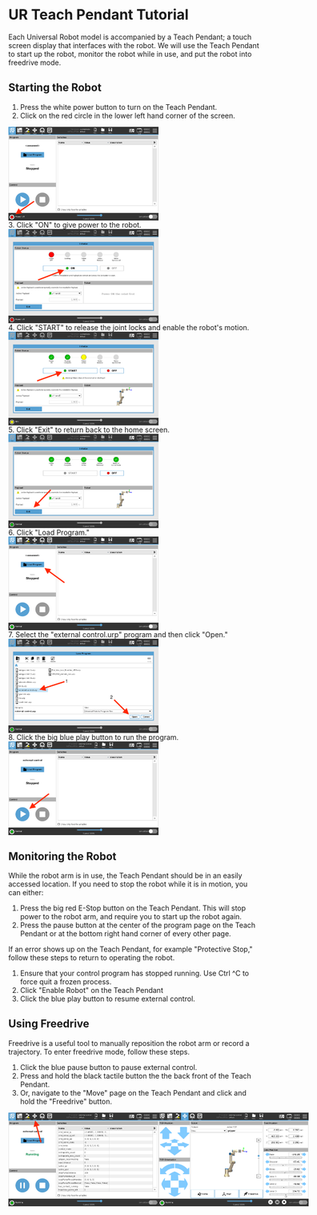 # UR Teach Pendant Tutorial
Each Universal Robot model is accompanied by a Teach Pendant; a touch screen display that interfaces with the robot. We will use the Teach Pendant to start up the robot, monitor the robot while in use, and put the robot into freedrive mode.

## Starting the Robot
1. Press the white power button to turn on the Teach Pendant.
2. Click on the red circle in the lower left hand corner of the screen.
<div style="display: flex; align-items: center;">
    <img src="examples/img/step1.png" alt="Image 1" style="width:300px;"/>
</div>
3. Click "ON" to give power to the robot.
<div style="display: flex; align-items: center;">
    <img src="examples/img/step2.png" alt="Image 1" style="width:300px;"/>
</div>
4. Click "START" to release the joint locks and enable the robot's motion.
<div style="display: flex; align-items: center;">
    <img src="examples/img/step3.png" alt="Image 1" style="width:300px;"/>
</div>
5. Click "Exit" to return back to the home screen.
<div style="display: flex; align-items: center;">
    <img src="examples/img/step4.png" alt="Image 1" style="width:300px;"/>
</div>
6. Click "Load Program."
<div style="display: flex; align-items: center;">
    <img src="examples/img/step5.png" alt="Image 1" style="width:300px;"/>
</div>
7. Select the "external control.urp" program and then click "Open."
<div style="display: flex; align-items: center;">
    <img src="examples/img/step6.png" alt="Image 1" style="width:300px;"/>
</div>
8. Click the big blue play button to run the program.
<div style="display: flex; align-items: center;">
    <img src="examples/img/step7.png" alt="Image 1" style="width:300px;"/>
</div>

## Monitoring the Robot
While the robot arm is in use, the Teach Pendant should be in an easily accessed location. If you need to stop the robot while it is in motion, you can either:
1. Press the big red E-Stop button on the Teach Pendant. This will stop power to the robot arm, and require you to start up the robot again.
2. Press the pause button at the center of the program page on the Teach Pendant or at the bottom right hand corner of every other page.

If an error shows up on the Teach Pendant, for example "Protective Stop," follow these steps to return to operating the robot.
1. Ensure that your control program has stopped running. Use Ctrl ^C to force quit a frozen process.
2. Click "Enable Robot" on the Teach Pendant
3. Click the blue play button to resume external control.

## Using Freedrive
Freedrive is a useful tool to manually reposition the robot arm or record a trajectory. To enter freedrive mode, follow these steps.
1. Click the blue pause button to pause external control.
2. Press and hold the black tactile button the the back front of the Teach Pendant.
3. Or, navigate to the "Move" page on the Teach Pendant and click and hold the "Freedrive" button.
<div style="display: flex; align-items: center;">
    <img src="examples/img/step9.png" alt="Image 1" style="width:300px;"/>
    <img src="examples/img/step10.png" alt="Image 1" style="width:300px;"/>
</div>
